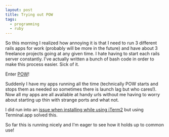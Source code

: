 ```yaml
---
layout: post
title: Trying out POW
tags:
  - programming
  - ruby
---
```


So this morning I realized how annoying it is that I need to run 3 different
rails apps for work (probably will be more in the future) and have about 3
freelance projects going at any given time. I hate having to start each rails
server constantly. I've actually written a bunch of bash code in order to make
this process easier. Sick of it.

Enter [POW](http://pow.cx/)!

Suddenly I have my apps running all the time (technically POW starts and stops
them as needed so sometimes there is launch lag but who cares!).  Now all my
apps are all available at handy urls without me having to worry about starting
up thin with strange ports and what not.

I did run into an
[issue when installing while using iTerm2](https://github.com/37signals/pow/issues/143#issuecomment-1726905)
but using Terminal.app solved this.

So far this is running nicely and I'm eager to see how it holds up to common
use!
